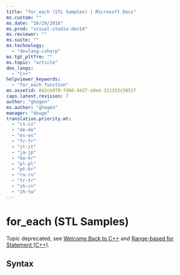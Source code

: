 ```yaml
---
title: "for_each (STL Samples) | Microsoft Docs"
ms.custom: ""
ms.date: "10/29/2016"
ms.prod: "visual-studio-dev14"
ms.reviewer: ""
ms.suite: ""
ms.technology: 
  - "devlang-csharp"
ms.tgt_pltfrm: ""
ms.topic: "article"
dev_langs: 
  - "C++"
helpviewer_keywords: 
  - "for_each function"
ms.assetid: 842cb970-fd66-4427-a9e4-321253c58537
caps.latest.revision: 7
author: "ghogen"
ms.author: "ghogen"
manager: "douge"
translation.priority.mt: 
  - "cs-cz"
  - "de-de"
  - "es-es"
  - "fr-fr"
  - "it-it"
  - "ja-jp"
  - "ko-kr"
  - "pl-pl"
  - "pt-br"
  - "ru-ru"
  - "tr-tr"
  - "zh-cn"
  - "zh-tw"
---
```

# for_each (STL Samples)
Topic deprecated, see [Welcome Back to C++](/visual-cpp/cpp/welcome-back-to-cpp-modern-cpp) and [Range-based for Statement (C++)](/visual-cpp/cpp/range-based-for-statement-cpp).  
  
## Syntax